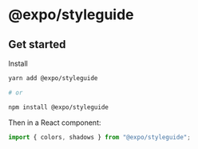 # @expo/styleguide

## Get started

Install

```bash
yarn add @expo/styleguide

# or

npm install @expo/styleguide
```

Then in a React component:

```js
import { colors, shadows } from "@expo/styleguide";
```

